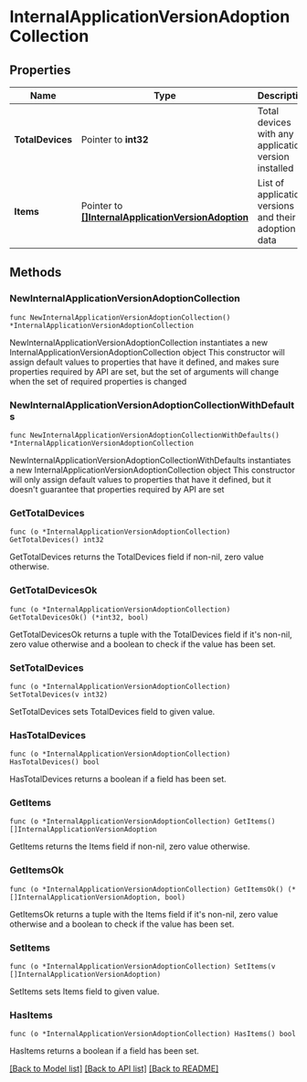 # InternalApplicationVersionAdoptionCollection

## Properties

Name | Type | Description | Notes
------------ | ------------- | ------------- | -------------
**TotalDevices** | Pointer to **int32** | Total devices with any application version installed | [optional] 
**Items** | Pointer to [**[]InternalApplicationVersionAdoption**](InternalApplicationVersionAdoption.md) | List of application versions and their adoption data | [optional] 

## Methods

### NewInternalApplicationVersionAdoptionCollection

`func NewInternalApplicationVersionAdoptionCollection() *InternalApplicationVersionAdoptionCollection`

NewInternalApplicationVersionAdoptionCollection instantiates a new InternalApplicationVersionAdoptionCollection object
This constructor will assign default values to properties that have it defined,
and makes sure properties required by API are set, but the set of arguments
will change when the set of required properties is changed

### NewInternalApplicationVersionAdoptionCollectionWithDefaults

`func NewInternalApplicationVersionAdoptionCollectionWithDefaults() *InternalApplicationVersionAdoptionCollection`

NewInternalApplicationVersionAdoptionCollectionWithDefaults instantiates a new InternalApplicationVersionAdoptionCollection object
This constructor will only assign default values to properties that have it defined,
but it doesn't guarantee that properties required by API are set

### GetTotalDevices

`func (o *InternalApplicationVersionAdoptionCollection) GetTotalDevices() int32`

GetTotalDevices returns the TotalDevices field if non-nil, zero value otherwise.

### GetTotalDevicesOk

`func (o *InternalApplicationVersionAdoptionCollection) GetTotalDevicesOk() (*int32, bool)`

GetTotalDevicesOk returns a tuple with the TotalDevices field if it's non-nil, zero value otherwise
and a boolean to check if the value has been set.

### SetTotalDevices

`func (o *InternalApplicationVersionAdoptionCollection) SetTotalDevices(v int32)`

SetTotalDevices sets TotalDevices field to given value.

### HasTotalDevices

`func (o *InternalApplicationVersionAdoptionCollection) HasTotalDevices() bool`

HasTotalDevices returns a boolean if a field has been set.

### GetItems

`func (o *InternalApplicationVersionAdoptionCollection) GetItems() []InternalApplicationVersionAdoption`

GetItems returns the Items field if non-nil, zero value otherwise.

### GetItemsOk

`func (o *InternalApplicationVersionAdoptionCollection) GetItemsOk() (*[]InternalApplicationVersionAdoption, bool)`

GetItemsOk returns a tuple with the Items field if it's non-nil, zero value otherwise
and a boolean to check if the value has been set.

### SetItems

`func (o *InternalApplicationVersionAdoptionCollection) SetItems(v []InternalApplicationVersionAdoption)`

SetItems sets Items field to given value.

### HasItems

`func (o *InternalApplicationVersionAdoptionCollection) HasItems() bool`

HasItems returns a boolean if a field has been set.


[[Back to Model list]](../README.md#documentation-for-models) [[Back to API list]](../README.md#documentation-for-api-endpoints) [[Back to README]](../README.md)


